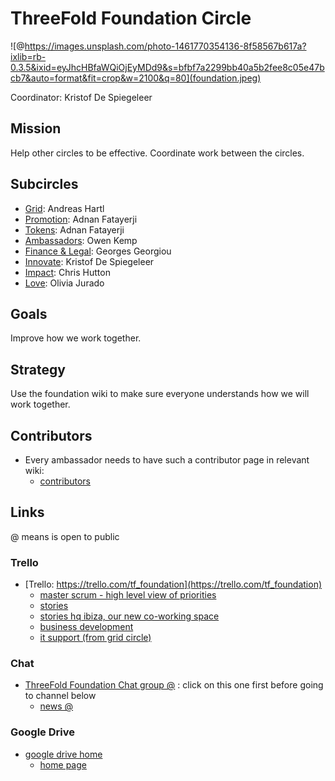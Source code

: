 # ThreeFold Foundation Circle

![@https://images.unsplash.com/photo-1461770354136-8f58567b617a?ixlib=rb-0.3.5&ixid=eyJhcHBfaWQiOjEyMDd9&s=bfbf7a2299bb40a5b2fee8c05e47bcb7&auto=format&fit=crop&w=2100&q=80](foundation.jpeg)


Coordinator: Kristof De Spiegeleer

## Mission

Help other circles to be effective.
Coordinate work between the circles.

## Subcircles

- [Grid](grid/grid.md): Andreas Hartl
- [Promotion](promotion/foundation_token_ecosystem_promotion.md): Adnan Fatayerji
- [Tokens](tokens/tokens.md): Adnan Fatayerji
- [Ambassadors](ambassadors/ambassadors.md): Owen Kemp
- [Finance & Legal](finance_legal/finance_legal.md): Georges Georgiou
- [Innovate](innovate/innovate.md): Kristof De Spiegeleer
- [Impact](impact/impact.md): Chris Hutton
- [Love](love/love.md): Olivia Jurado


## Goals

Improve how we work together.

## Strategy

Use the foundation wiki to make sure everyone understands how we will work together.

## Contributors

- Every ambassador needs to have such a contributor page in relevant wiki:
   - [contributors](https://github.com/threefoldfoundation/info_foundation/blob/development/docs/contributors/README.md)

## Links

@ means is open to public

### Trello

- [Trello: https://trello.com/tf_foundation](https://trello.com/tf_foundation)
    - [master scrum - high level view of priorities](https://trello.com/b/GgxRFeHn/tfmasterscrum)
    - [stories](https://trello.com/b/XrntkDvy/tfstories)
    - [stories hq ibiza, our new co-working space](https://trello.com/b/7sSeLOOu/tfstorieshqibiza)
    - [business development](https://trello.com/b/ppTVxCcO/tffunnel)
    - [it support \(from grid circle\)](https://trello.com/b/BckFlTJ0/tfsupportit)

### Chat

- [ThreeFold Foundation Chat group @](https://chat.grid.tf/signup_user_complete/?id=wpz16r964bdnuqxc5p7kn5upmo) : click on this one first before going to channel below
   - [news @](https://chat.grid.tf/threefold/channels/town-square)
   
### Google Drive

- [google drive home](https://drive.google.com/drive/folders/1ygSc9mKaJJq-mw30zbfmikUWXO73m0kl)
    - [home page](https://docs.google.com/document/d/1ixKZklZj21tRWBFlaxO8j0Sdm9Liyd1kjYTeAB6fZog/edit)